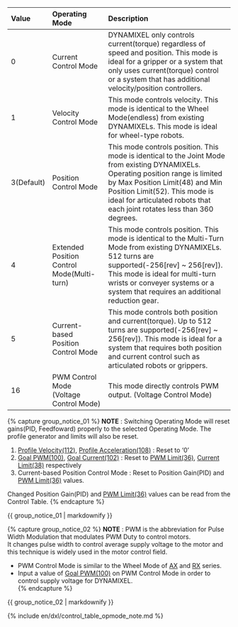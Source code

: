 
|Value|Operating Mode| Description     |
| :---- | :------------------------------ | :------------------------------------------- |
| 0 | Current Control Mode | DYNAMIXEL only controls current(torque) regardless of speed and position. This mode is ideal for a gripper or a system that only uses current(torque) control or a system that has additional velocity/position controllers. |
| 1 | Velocity Control Mode | This mode controls velocity. This mode is identical to the Wheel Mode(endless) from existing DYNAMIXELs. This mode is ideal for wheel-type robots. |
| 3(Default) | Position Control Mode  |  This mode controls position. This mode is identical to the Joint Mode from existing DYNAMIXELs. Operating position range is limited by Max Position Limit(48) and Min Position Limit(52). This mode is ideal for articulated robots that each joint rotates less than 360 degrees.  |
|  4  |  Extended Position Control Mode(Multi-turn)  |  This mode controls position. This mode is identical to the Multi-Turn Mode from existing DYNAMIXELs. 512 turns are supported(-256[rev] ~ 256[rev]). This mode is ideal for multi-turn wrists or conveyer systems or a system that requires an additional reduction gear.  |
|  5  |  Current-based Position Control Mode  |  This mode controls both position and current(torque). Up to 512 turns are supported(-256[rev] ~ 256[rev]). This mode is ideal for a system that requires both position and current control such as articulated robots or grippers.  |
|  16  |  PWM Control Mode  (Voltage Control Mode)  |  This mode directly controls PWM output. (Voltage Control Mode)  |


{% capture group_notice_01 %}
**NOTE** : Switching Operating Mode will reset gains(PID, Feedfoward) properly to the selected Operating Mode. The profile generator and limits will also be reset.
1. [Profile Velocity(112)](#profile-velocity112), [Profile Acceleration(108)](#profile-acceleration108) : Reset to ‘0’
2. [Goal PWM(100)](#goal-pwm100), [Goal Current(102)](#goal-current102) : Reset to [PWM Limit(36)](#pwm-limit36), [Current Limit(38)](#current-limit38) respectively
3. Current-based Position Control Mode : Reset to Position Gain(PID) and [PWM Limit(36)](#pwm-limit36) values.

Changed Position Gain(PID) and [PWM Limit(36)](#pwm-limit36) values can be read from the Control Table.
{% endcapture %}
<div class="notice">{{ group_notice_01 | markdownify }}</div>

{% capture group_notice_02 %}
**NOTE** : PWM is the abbreviation for Pulse Width Modulation that modulates PWM Duty to control motors.  
It changes pulse width to control average supply voltage to the motor and this technique is widely used in the motor control field.  
- PWM Control Mode is similar to the Wheel Mode of [AX](/docs/en/dxl/ax/ax-12w/#cw-compliance-margin) and [RX](/docs/en/dxl/rx/rx-10/#moving-speed-32) series.
- Input a value of [Goal PWM(100)](#goal-pwm) on PWM Control Mode in order to control supply voltage for DYNAMIXEL.  
{% endcapture %}
<div class="notice">{{ group_notice_02 | markdownify }}</div>

{% include en/dxl/control_table_opmode_note.md %}
